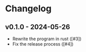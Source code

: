 # Changelog

## v0.1.0 - 2024-05-26

- Rewrite the program in rust ([#3])
- Fix the release process ([#4])
